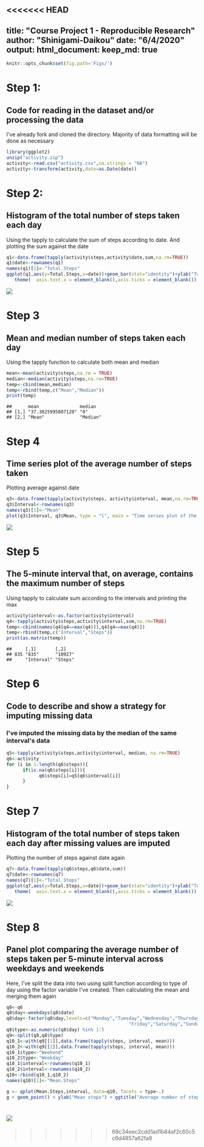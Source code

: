 <<<<<<< HEAD
---
title: "Course Project 1 - Reproducible Research"
author: "Shinigami-Daikou"
date: "6/4/2020"
output: 
   html_document:
      keep_md: true
---




```r
knitr::opts_chunk$set(fig.path='Figs/')
```


# Step 1:
## Code for reading in the dataset and/or processing the data
 I've already fork and cloned the directory. Majority of data formatting will be done as necessary
 

```r
library(ggplot2)
unzip("activity.zip")
activity<-read.csv("activity.csv",na.strings = "NA")
activity<-transform(activity,date=as.Date(date))
```


# Step 2:
## Histogram of the total number of steps taken each day
Using the tapply to calculate the sum of steps according to date. And plotting the sum against the date


```r
q1<-data.frame(tapply(activity$steps,activity$date,sum,na.rm=TRUE))
q1$date<-rownames(q1)
names(q1)[1]<-"Total.Steps"
ggplot(q1,aes(y=Total.Steps,x=date))+geom_bar(stat="identity")+ylab("Total Steps")+xlab("Date")+ggtitle("Total Steps by date")+
   theme(  axis.text.x = element_blank(),axis.ticks = element_blank())
```

![](Figs/unnamed-chunk-2-1.png)<!-- -->

# Step 3
## Mean and median number of steps taken each day
Using the tapply function to calculate both mean and median


```r
mean<-mean(activity$steps,na.rm = TRUE)
median<-median(activity$steps,na.rm=TRUE)
temp<-cbind(mean,median)
temp<-rbind(temp,c("Mean","Median"))
print(temp)
```

```
##      mean               median  
## [1,] "37.3825995807128" "0"     
## [2,] "Mean"             "Median"
```

# Step 4
## Time series plot of the average number of steps taken
Plotting average against date


```r
q3<-data.frame(tapply(activity$steps, activity$interval, mean,na.rm=TRUE))
q3$Interval<-rownames(q3)
names(q3)[1]<-"Mean"
plot(q3$Interval, q3$Mean, type = "l", main = "Time series plot of the average number of steps taken", xlab = "Interval", ylab = "Mean_steps")
```

![](Figs/unnamed-chunk-4-1.png)<!-- -->


# Step 5
## The 5-minute interval that, on average, contains the maximum number of steps
Using tapply to calculate sum according to the intervals and printing the max


```r
activity$interval<-as.factor(activity$interval)
q4<-tapply(activity$steps,activity$interval,sum,na.rm=TRUE)
temp<-cbind(names(q4[q4==max(q4)]),q4[q4==max(q4)])
temp<-rbind(temp,c("Interval","Steps"))
print(as.matrix(temp))
```

```
##     [,1]       [,2]   
## 835 "835"      "10927"
##     "Interval" "Steps"
```


# Step 6
## Code to describe and show a strategy for imputing missing data
### I've imputed the missing data by the median of the same interval's data  


```r
q5<-tapply(activity$steps,activity$interval, median, na.rm=TRUE)
q6<-activity
for (i in 1:length(q6$steps)){
      if(is.na(q6$steps[i])){
            q6$steps[i]=q5[q6$interval[i]]
      }
}
```


# Step 7
## Histogram of the total number of steps taken each day after missing values are imputed
Plotting the number of steps against date again


```r
q7<-data.frame(tapply(q6$steps,q6$date,sum))
q7$date<-rownames(q7)
names(q7)[1]<-"Total.Steps"
ggplot(q7,aes(y=Total.Steps,x=date))+geom_bar(stat="identity")+ylab("Total Steps")+xlab("Date")+ggtitle("Total Steps by date(NA's Removed)")+
   theme(  axis.text.x = element_blank(),axis.ticks = element_blank())
```

![](Figs/unnamed-chunk-7-1.png)<!-- -->




# Step 8
## Panel plot comparing the average number of steps taken per 5-minute interval across weekdays and weekends
Here, I've split the data into two using split function according to type of day using the factor variable I've created. Then calculating the mean and merging them again


```r
q8<-q6
q8$day<-weekdays(q8$date)
q8$day<-factor(q8$day,levels=c("Monday","Tuesday","Wednesday","Thursday",
                                             "Friday","Saturday","Sunday"))
q8$type<-as.numeric(q8$day) %in% 1:5
q9<-split(q8,q8$type)
q10_1<-with(q9[[1]],data.frame(tapply(steps, interval, mean)))
q10_2<-with(q9[[2]],data.frame(tapply(steps, interval, mean)))
q10_1$type<-"Weekend"
q10_2$type<-"Weekday"
q10_1$interval<-rownames(q10_1)
q10_2$interval<-rownames(q10_2)
q10<-rbind(q10_1,q10_2)
names(q10)[1]<-"Mean.Steps"

g <- qplot(Mean.Steps,interval, data=q10, facets = type~.)
g + geom_point() + ylab("Mean steps") + ggtitle("Average number of steps taken")+scale_y_discrete(breaks=pretty(q10$interval,n=10))
```

![](Figs/unnamed-chunk-8-1.png)<!-- -->
=======
>>>>>>> 69c34eec2cdd1ad1b84af2c60c5c6d4857a62fa9
